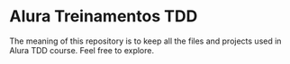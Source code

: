 # Alura Treinamentos TDD

The meaning of this repository is to keep all the files and projects used in Alura TDD course. Feel free to explore.
